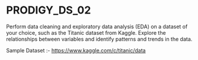# PRODIGY_DS_02

Perform data cleaning and exploratory data analysis (EDA) on a dataset of your choice, such as the Titanic dataset from Kaggle. Explore the relationships between variables and identify patterns and trends in the data.



Sample Dataset :- https://www.kaggle.com/c/titanic/data
